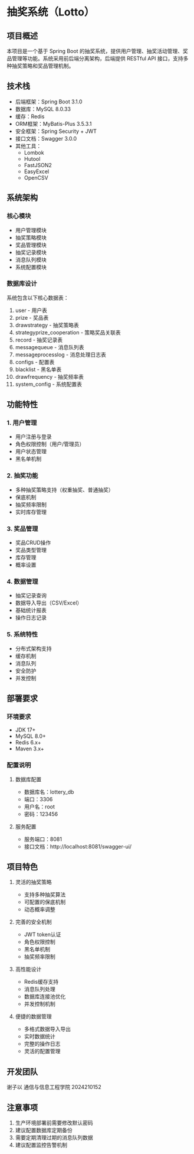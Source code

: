 # 抽奖系统（Lotto）

## 项目概述
本项目是一个基于 Spring Boot 的抽奖系统，提供用户管理、抽奖活动管理、奖品管理等功能。系统采用前后端分离架构，后端提供 RESTful API 接口，支持多种抽奖策略和奖品管理机制。

## 技术栈
- 后端框架：Spring Boot 3.1.0
- 数据库：MySQL 8.0.33
- 缓存：Redis
- ORM框架：MyBatis-Plus 3.5.3.1
- 安全框架：Spring Security + JWT
- 接口文档：Swagger 3.0.0
- 其他工具：
  - Lombok
  - Hutool
  - FastJSON2
  - EasyExcel
  - OpenCSV

## 系统架构
### 核心模块
- 用户管理模块
- 抽奖策略模块
- 奖品管理模块
- 抽奖记录模块
- 消息队列模块
- 系统配置模块

### 数据库设计
系统包含以下核心数据表：
1. user - 用户表
2. prize - 奖品表
3. drawstrategy - 抽奖策略表
4. strategyprize_cooperation - 策略奖品关联表
5. record - 抽奖记录表
6. messagequeue - 消息队列表
7. messageprocesslog - 消息处理日志表
8. configs - 配置表
9. blacklist - 黑名单表
10. drawfrequency - 抽奖频率表
11. system_config - 系统配置表

## 功能特性
### 1. 用户管理
- 用户注册与登录
- 角色权限控制（用户/管理员）
- 用户状态管理
- 黑名单机制

### 2. 抽奖功能
- 多种抽奖策略支持（权重抽奖、普通抽奖）
- 保底机制
- 抽奖频率限制
- 实时库存管理

### 3. 奖品管理
- 奖品CRUD操作
- 奖品类型管理
- 库存管理
- 概率设置

### 4. 数据管理
- 抽奖记录查询
- 数据导入导出（CSV/Excel）
- 基础统计报表
- 操作日志记录

### 5. 系统特性
- 分布式架构支持
- 缓存机制
- 消息队列
- 安全防护
- 并发控制

## 部署要求
### 环境要求
- JDK 17+
- MySQL 8.0+
- Redis 6.x+
- Maven 3.x+

### 配置说明
1. 数据库配置
   - 数据库名：lottery_db
   - 端口：3306
   - 用户名：root
   - 密码：123456

2. 服务配置
   - 服务端口：8081
   - 接口文档：http://localhost:8081/swagger-ui/

## 项目特色
1. 灵活的抽奖策略
   - 支持多种抽奖算法
   - 可配置的保底机制
   - 动态概率调整

2. 完善的安全机制
   - JWT token认证
   - 角色权限控制
   - 黑名单机制
   - 抽奖频率限制

3. 高性能设计
   - Redis缓存支持
   - 消息队列处理
   - 数据库连接池优化
   - 并发控制机制

4. 便捷的数据管理
   - 多格式数据导入导出
   - 实时数据统计
   - 完整的操作日志
   - 灵活的配置管理

## 开发团队
谢子以
通信与信息工程学院
2024210152

## 注意事项
1. 生产环境部署前需要修改默认密码
2. 建议配置数据库定期备份
3. 需要定期清理过期的消息队列数据
4. 建议配置监控告警机制
